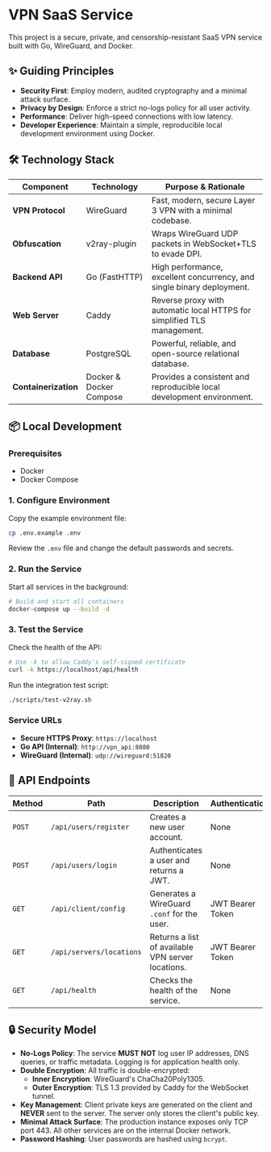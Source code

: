 # VPN SaaS Service

This project is a secure, private, and censorship-resistant SaaS VPN service built with Go, WireGuard, and Docker.

## ✨ Guiding Principles

-   **Security First**: Employ modern, audited cryptography and a minimal attack surface.
-   **Privacy by Design**: Enforce a strict no-logs policy for all user activity.
-   **Performance**: Deliver high-speed connections with low latency.
-   **Developer Experience**: Maintain a simple, reproducible local development environment using Docker.

## 🛠️ Technology Stack

| Component          | Technology              | Purpose & Rationale                                                   |
| ------------------ | ----------------------- | --------------------------------------------------------------------- |
| **VPN Protocol**   | WireGuard               | Fast, modern, secure Layer 3 VPN with a minimal codebase.             |
| **Obfuscation**    | v2ray-plugin            | Wraps WireGuard UDP packets in WebSocket+TLS to evade DPI.            |
| **Backend API**    | Go (FastHTTP)           | High performance, excellent concurrency, and single binary deployment.    |
| **Web Server**     | Caddy                   | Reverse proxy with automatic local HTTPS for simplified TLS management.   |
| **Database**       | PostgreSQL              | Powerful, reliable, and open-source relational database.              |
| **Containerization** | Docker & Docker Compose | Provides a consistent and reproducible local development environment.   |

## 📦 Local Development

### Prerequisites

-   Docker
-   Docker Compose

### 1. Configure Environment

Copy the example environment file:

```bash
cp .env.example .env
```

Review the `.env` file and change the default passwords and secrets.

### 2. Run the Service

Start all services in the background:

```bash
# Build and start all containers
docker-compose up --build -d
```

### 3. Test the Service

Check the health of the API:

```bash
# Use -k to allow Caddy's self-signed certificate
curl -k https://localhost/api/health
```

Run the integration test script:

```bash
./scripts/test-v2ray.sh
```

### Service URLs

-   **Secure HTTPS Proxy**: `https://localhost`
-   **Go API (Internal)**: `http://vpn_api:8080`
-   **WireGuard (Internal)**: `udp://wireguard:51820`

## 🚀 API Endpoints

| Method | Path                   | Description                                      | Authentication     |
| ------ | ---------------------- | ------------------------------------------------ | ------------------ |
| `POST` | `/api/users/register`  | Creates a new user account.                      | None               |
| `POST` | `/api/users/login`     | Authenticates a user and returns a JWT.          | None               |
| `GET`  | `/api/client/config`   | Generates a WireGuard `.conf` for the user.      | JWT Bearer Token   |
| `GET`  | `/api/servers/locations` | Returns a list of available VPN server locations.  | JWT Bearer Token   |
| `GET`  | `/api/health`          | Checks the health of the service.                | None               |

## 🔒 Security Model

-   **No-Logs Policy**: The service **MUST NOT** log user IP addresses, DNS queries, or traffic metadata. Logging is for application health only.
-   **Double Encryption**: All traffic is double-encrypted:
    -   **Inner Encryption**: WireGuard's ChaCha20Poly1305.
    -   **Outer Encryption**: TLS 1.3 provided by Caddy for the WebSocket tunnel.
-   **Key Management**: Client private keys are generated on the client and **NEVER** sent to the server. The server only stores the client's public key.
-   **Minimal Attack Surface**: The production instance exposes only TCP port 443. All other services are on the internal Docker network.
-   **Password Hashing**: User passwords are hashed using `bcrypt`.